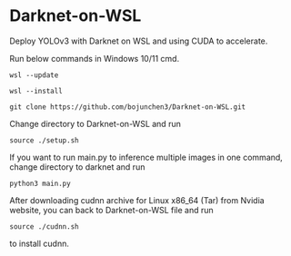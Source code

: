 # Darknet-on-WSL
Deploy YOLOv3 with Darknet on WSL and using CUDA to accelerate.

Run below commands in Windows 10/11 cmd.
```
wsl --update
```
```
wsl --install
```
```
git clone https://github.com/bojunchen3/Darknet-on-WSL.git
```
Change directory to Darknet-on-WSL and run
```
source ./setup.sh
```
If you want to run main.py to inference multiple images in one command,
change directory to darknet and run
```
python3 main.py
```
After downloading cudnn archive for Linux x86_64 (Tar) from Nvidia website,
you can back to Darknet-on-WSL file and run
```
source ./cudnn.sh
```
to install cudnn.

